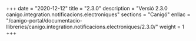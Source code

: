 +++
date        = "2020-12-12"
title       = "2.3.0"
description = "Versió 2.3.0 canigo.integration.notificacions.electroniques"
sections    = "Canigó"
enllac		= "/canigo-portal/documentacio-llibreries/canigo.integration.notificacions.electroniques/2.3.0/"
weight		= 1
+++

